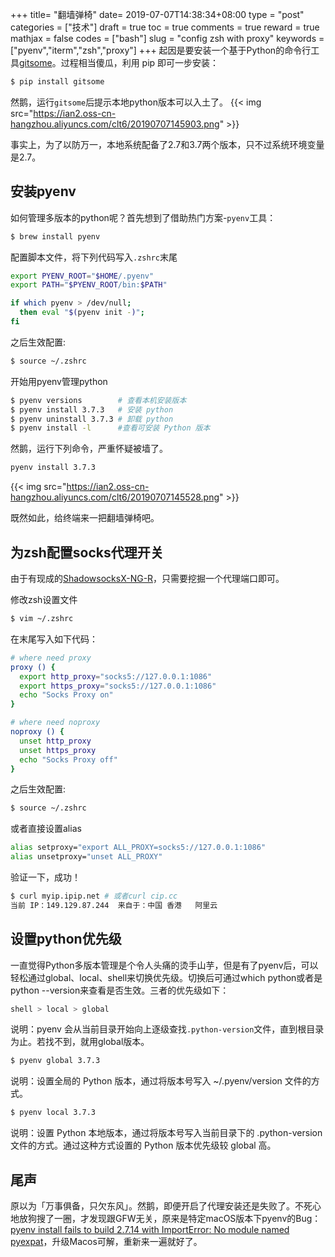 +++
title= "翻墙弹椅"
date= 2019-07-07T14:38:34+08:00
type = "post"
categories = ["技术"]
draft = true
toc = true
comments = true
reward = true
mathjax = false
codes = ["bash"]
slug = "config zsh with proxy"
keywords = ["pyenv","iterm","zsh","proxy"]
+++
起因是要安装一个基于Python的命令行工具[gitsome](https://github.com/donnemartin/gitsome)。过程相当傻瓜，利用 pip 即可一步安装：
```bash
$ pip install gitsome
```
然鹅，运行`gitsome`后提示本地python版本可以入土了。
{{< img src="https://ian2.oss-cn-hangzhou.aliyuncs.com/clt6/20190707145903.png" >}}

事实上，为了以防万一，本地系统配备了2.7和3.7两个版本，只不过系统环境变量是2.7。
<!--more-->
## 安装pyenv
如何管理多版本的python呢？首先想到了借助热门方案-`pyenv`工具：
```bash
$ brew install pyenv
```
配置脚本文件，将下列代码写入`.zshrc`末尾
```bash
export PYENV_ROOT="$HOME/.pyenv"
export PATH="$PYENV_ROOT/bin:$PATH"

if which pyenv > /dev/null;
  then eval "$(pyenv init -)";
fi
```
之后生效配置:
```bash
$ source ~/.zshrc
```
开始用pyenv管理python
```bash
$ pyenv versions        # 查看本机安装版本
$ pyenv install 3.7.3   # 安装 python
$ pyenv uninstall 3.7.3 # 卸载 python
$ pyenv install -l      #查看可安装 Python 版本
```

然鹅，运行下列命令，严重怀疑被墙了。
```bash
pyenv install 3.7.3
```
{{< img src="https://ian2.oss-cn-hangzhou.aliyuncs.com/clt6/20190707145528.png" >}}

既然如此，给终端来一把翻墙弹椅吧。

## 为zsh配置socks代理开关
由于有现成的[ShadowsocksX-NG-R](https://github.com/wzdnzd/ShadowsocksX-NG-R)，只需要挖掘一个代理端口即可。

修改zsh设置文件
```bash
$ vim ~/.zshrc
```

在末尾写入如下代码：
```bash
# where need proxy
proxy () {
  export http_proxy="socks5://127.0.0.1:1086"
  export https_proxy="socks5://127.0.0.1:1086"
  echo "Socks Proxy on"
}

# where need noproxy
noproxy () {
  unset http_proxy
  unset https_proxy
  echo "Socks Proxy off"
}
```
之后生效配置:
```bash
$ source ~/.zshrc
```
或者直接设置alias
```bash
alias setproxy="export ALL_PROXY=socks5://127.0.0.1:1086"
alias unsetproxy="unset ALL_PROXY"
```

验证一下，成功！
```bash
$ curl myip.ipip.net # 或者curl cip.cc
当前 IP：149.129.87.244  来自于：中国 香港   阿里云
```

## 设置python优先级

一直觉得Python多版本管理是个令人头痛的烫手山芋，但是有了pyenv后，可以轻松通过global、local、shell来切换优先级。切换后可通过which python或者是python --version来查看是否生效。三者的优先级如下：

```bash
shell > local > global
```
说明：pyenv 会从当前目录开始向上逐级查找`.python-version`文件，直到根目录为止。若找不到，就用global版本。

```bash
$ pyenv global 3.7.3
```
说明：设置全局的 Python 版本，通过将版本号写入 ~/.pyenv/version 文件的方式。

```bash
$ pyenv local 3.7.3
```
说明：设置 Python 本地版本，通过将版本号写入当前目录下的 .python-version 文件的方式。通过这种方式设置的 Python 版本优先级较 global 高。

## 尾声

原以为「万事俱备，只欠东风」。然鹅，即便开启了代理安装还是失败了。不死心地放狗搜了一圈，才发现跟GFW无关，原来是特定macOS版本下pyenv的Bug：[pyenv install fails to build 2.7.14 with ImportError: No module named pyexpat](https://github.com/pyenv/pyenv/issues/1066)，升级Macos可解，重新来一遍就好了。

